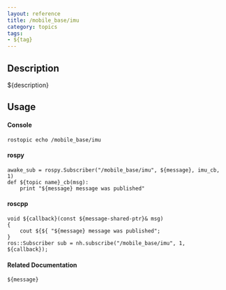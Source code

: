 ```yaml
---
layout: reference
title: /mobile_base/imu
category: topics
tags: 
- ${tag}
---
```


## Description
${description}

## Usage
#### Console
```
rostopic echo /mobile_base/imu
```

#### rospy
```
awake_sub = rospy.Subscriber("/mobile_base/imu", ${message}, imu_cb, 1)
def ${topic name}_cb(msg):
    print "${message} message was published"
```

#### roscpp
```
void ${callback}(const ${message-shared-ptr}& msg)
{
    cout ${${ "${message} message was published";
}
ros::Subscriber sub = nh.subscribe("/mobile_base/imu", 1, ${callback});
```

#### Related Documentation
``${message}``